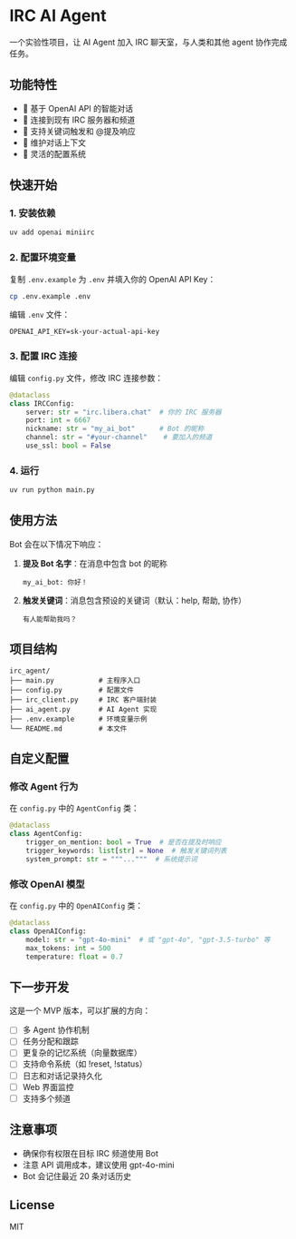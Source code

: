 # IRC AI Agent

一个实验性项目，让 AI Agent 加入 IRC 聊天室，与人类和其他 agent 协作完成任务。

## 功能特性

- 🤖 基于 OpenAI API 的智能对话
- 💬 连接到现有 IRC 服务器和频道
- 🎯 支持关键词触发和 @提及响应
- 📝 维护对话上下文
- 🔧 灵活的配置系统

## 快速开始

### 1. 安装依赖

```bash
uv add openai miniirc
```

### 2. 配置环境变量

复制 `.env.example` 为 `.env` 并填入你的 OpenAI API Key：

```bash
cp .env.example .env
```

编辑 `.env` 文件：
```
OPENAI_API_KEY=sk-your-actual-api-key
```

### 3. 配置 IRC 连接

编辑 `config.py` 文件，修改 IRC 连接参数：

```python
@dataclass
class IRCConfig:
    server: str = "irc.libera.chat"  # 你的 IRC 服务器
    port: int = 6667
    nickname: str = "my_ai_bot"      # Bot 的昵称
    channel: str = "#your-channel"    # 要加入的频道
    use_ssl: bool = False
```

### 4. 运行

```bash
uv run python main.py
```

## 使用方法

Bot 会在以下情况下响应：

1. **提及 Bot 名字**：在消息中包含 bot 的昵称
   ```
   my_ai_bot: 你好！
   ```

2. **触发关键词**：消息包含预设的关键词（默认：help, 帮助, 协作）
   ```
   有人能帮助我吗？
   ```

## 项目结构

```
irc_agent/
├── main.py           # 主程序入口
├── config.py         # 配置文件
├── irc_client.py     # IRC 客户端封装
├── ai_agent.py       # AI Agent 实现
├── .env.example      # 环境变量示例
└── README.md         # 本文件
```

## 自定义配置

### 修改 Agent 行为

在 `config.py` 中的 `AgentConfig` 类：

```python
@dataclass
class AgentConfig:
    trigger_on_mention: bool = True  # 是否在提及时响应
    trigger_keywords: list[str] = None  # 触发关键词列表
    system_prompt: str = """..."""  # 系统提示词
```

### 修改 OpenAI 模型

在 `config.py` 中的 `OpenAIConfig` 类：

```python
@dataclass
class OpenAIConfig:
    model: str = "gpt-4o-mini"  # 或 "gpt-4o", "gpt-3.5-turbo" 等
    max_tokens: int = 500
    temperature: float = 0.7
```

## 下一步开发

这是一个 MVP 版本，可以扩展的方向：

- [ ] 多 Agent 协作机制
- [ ] 任务分配和跟踪
- [ ] 更复杂的记忆系统（向量数据库）
- [ ] 支持命令系统（如 !reset, !status）
- [ ] 日志和对话记录持久化
- [ ] Web 界面监控
- [ ] 支持多个频道

## 注意事项

- 确保你有权限在目标 IRC 频道使用 Bot
- 注意 API 调用成本，建议使用 gpt-4o-mini
- Bot 会记住最近 20 条对话历史

## License

MIT
